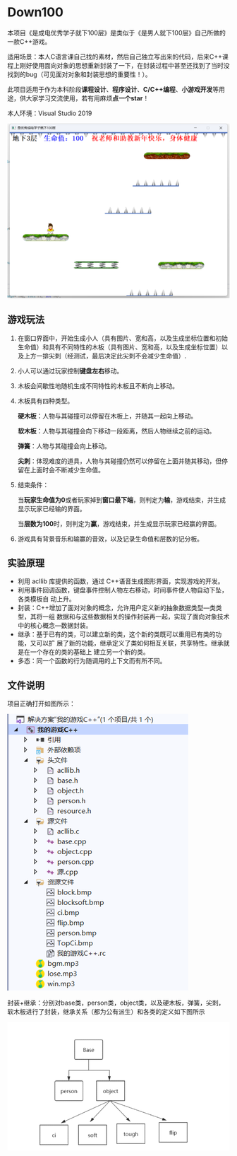 # Down100

​	本项目《是成电优秀学子就下100层》是类似于《是男人就下100层》自己所做的一款C++游戏。

​	适用场景：本人C语言课自己找的素材，然后自己独立写出来的代码，后来C++课程上刚好使用面向对象的思想重新封装了一下，在封装过程中甚至还找到了当时没找到的bug（可见面对对象和封装思想的重要性！）。

此项目适用于作为本科阶段**课程设计**、**程序设计**、**C/C++编程**、**小游戏开发**等用途，供大家学习交流使用，若有用麻烦**点一个star**！

本人环境：Visual Studio 2019

![image-20230717003504912](README.assets/image-20230717003504912.png)

## 游戏玩法

1. 在窗口界面中，开始生成小人（具有图片、宽和高，以及生成坐标位置和初始生命值）和具有不同特性的木板（具有图片、宽和高，以及生成坐标位置）以及上方一排尖刺（经测试，最后决定此尖刺不会减少生命值）.       

2. 小人可以通过玩家控制**键盘左右**移动。

3. 木板会间歇性地随机生成不同特性的木板且不断向上移动。

4. 木板具有四种类型。

   **硬木板**：人物与其碰撞可以停留在木板上，并随其一起向上移动。

   **软木板**：人物与其碰撞会向下移动一段距离，然后人物继续之前的运动。

   **弹簧**：人物与其碰撞会向上移动。

   **尖刺**：体现难度的道具，人物与其碰撞仍然可以停留在上面并随其移动，但停留在上面时会不断减少生命值。

5. 结束条件：

   当**玩家生命值为0**或者玩家掉到**窗口最下端**，则判定为**输**，游戏结束，并生成显示玩家已经输的界面。

   当**层数为100**时，则判定为**赢**，游戏结束，并生成显示玩家已经赢的界面。

6. 游戏具有背景音乐和输赢的音效，以及记录生命值和层数的记分板。

## 实验原理

- 利用 acllib 库提供的函数，通过 C++语音生成图形界面，实现游戏的开发。 
- 利用事件回调函数，键盘事件控制人物左右移动，时间事件使人物自动下坠，各类模板自 动上升。
- 封装：C++增加了面对对象的概念，允许用户定义新的抽象数据类型—类类型，其将一组 数据和与这些数据相关的操作封装再一起，实现了面向对象技术中的核心概念—数据封装。
- 继承：基于已有的类，可以建立新的类，这个新的类既可以重用已有类的功能，又可以扩 展了新的功能，继承定义了类如何相互关联，共享特性。继承就是在一个存在的类的基础上 建立另一个新的类。 
- 多态：同一个函数的行为随调用的上下文而有所不同。

## 文件说明

项目正确打开如图所示：

![image-20230717003919260](README.assets/image-20230717003919260.png)

封装+继承：分别对base类，person类，object类，以及硬木板，弹簧，尖刺，软木板进行了封装，继承关系（都为公有派生）和各类的定义如下图所示

![image-20230717004004092](README.assets/image-20230717004004092.png)



